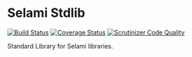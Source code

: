 # Selami Stdlib

[![Build Status](https://travis-ci.org/selamiphp/stdlib.svg?branch=master)](https://travis-ci.org/selamiphp/stdlib) [![Coverage Status](https://coveralls.io/repos/github/selamiphp/stdlib/badge.svg?branch=master)](https://coveralls.io/github/selamiphp/stdlib?branch=master) [![Scrutinizer Code Quality](https://scrutinizer-ci.com/g/selamiphp/stdlib/badges/quality-score.png?b=master)](https://scrutinizer-ci.com/g/selamiphp/stdlib/?branch=master)

Standard Library for Selami libraries.